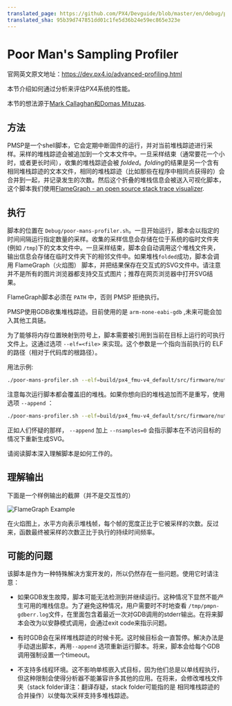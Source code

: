 ```yaml
---
translated_page: https://github.com/PX4/Devguide/blob/master/en/debug/profiling.md
translated_sha: 95b39d747851dd01c1fe5d36b24e59ec865e323e
---
```


# Poor Man's Sampling Profiler

官网英文原文地址：https://dev.px4.io/advanced-profiling.html

本节介绍如何通过分析来评估PX4系统的性能。

本节的想法源于[Mark Callaghan和Domas Mituzas](https://dom.as/2009/02/15/poor-mans-contention-profiling/).



## 方法



PMSP是一个shell脚本，它会定期中断固件的运行，并对当前堆栈踪迹进行采样。采样的堆栈踪迹会被追加到一个文本文件中。一旦采样结束（通常要花一个小时，或者更长时间），收集的堆栈踪迹会被 *folded*。*folding*的结果是另一个含有相同堆栈踪迹的文本文件，相同的堆栈踪迹（比如那些在程序中相同点获得的）会合并到一起，并记录发生的次数。然后这个折叠的堆栈信息会被送入可视化脚本，这个脚本我们使用[FlameGraph - an open source stack trace visualizer](http://www.brendangregg.com/flamegraphs.html).

## 执行


脚本的位置在 `Debug/poor-mans-profiler.sh`。一旦开始运行，脚本会以指定的时间间隔运行指定数量的采样。收集的采样信息会存储在位于系统的临时文件夹(例如 `/tmp`)下的文本文件中。一旦采样结束，脚本会自动调用这个堆栈文件夹，输出信息会存储在临时文件夹下的相邻文件中。如果堆栈`folded`成功，脚本会调用 FlameGraph（火焰图） 脚本，并把结果保存在交互式的SVG文件中。请注意并不是所有的图片浏览器都支持交互式图片；推荐在网页浏览器中打开SVG结果。

FlameGraph脚本必须在 `PATH` 中，否则 PMSP 拒绝执行。

PMSP使用GDB收集堆栈踪迹。目前使用的是 `arm-none-eabi-gdb` ,未来可能会加入其他工具链。

为了能够将内存位置映射到符号上，脚本需要被引用到当前在目标上运行的可执行文件上。这通过选项 `--elf=<file>` 来实现。这个参数是一个指向当前执行的 ELF 的路径（相对于代码库的根路径）。  

用法示例:

```bash
./poor-mans-profiler.sh --elf=build/px4_fmu-v4_default/src/firmware/nuttx/firmware_nuttx --nsamples=30000
```

注意每次运行脚本都会覆盖旧的堆栈。如果你想向旧的堆栈追加而不是重写，使用选项 `--append` ：

```bash
./poor-mans-profiler.sh --elf=build/px4_fmu-v4_default/src/firmware/nuttx/firmware_nuttx --nsamples=30000 --append
```

正如人们怀疑的那样， `--append` 加上 `--nsamples=0` 会指示脚本在不访问目标的情况下重新生成SVG。


请阅读脚本深入理解脚本是如何工作的。

## 理解输出

下面是一个样例输出的截屏（并不是交互性的）

![FlameGraph Example](../../assets/flamegraph-example.png)


在火焰图上，水平方向表示堆栈帧，每个帧的宽度正比于它被采样的次数。反过来，函数最终被采样的次数正比于执行的持续时间频率。

## 可能的问题


该脚本是作为一种特殊解决方案开发的，所以仍然存在一些问题。使用它时请注意：


* 如果GDB发生故障，脚本可能无法检测到并继续运行。这种情况下显然不能产生可用的堆栈信息。为了避免这种情况，用户需要时不时地查看 `/tmp/pmpn-gdberr.log`文件，在里面包含着最近一次对GDB调用的stderr输出。在将来脚本会改为以安静模式调用，会通过exit code来指示问题。


* 有时GDB会在采样堆栈踪迹的时候卡死。这时候目标会一直暂停。解决办法是手动退出脚本，再用`--append` 选项重新运行脚本。将来，脚本会给每个GDB调用强制设置一个timeout。

* 不支持多线程环境。这不影响单核嵌入式目标，因为他们总是以单线程执行，但这种限制会使得分析器不能兼容许多其他的应用。在将来，会修改堆栈文件夹（stack folder译注：翻译存疑，stack folder可能指的是 相同堆栈踪迹的合并操作）以使每次采样支持多堆栈踪迹。
